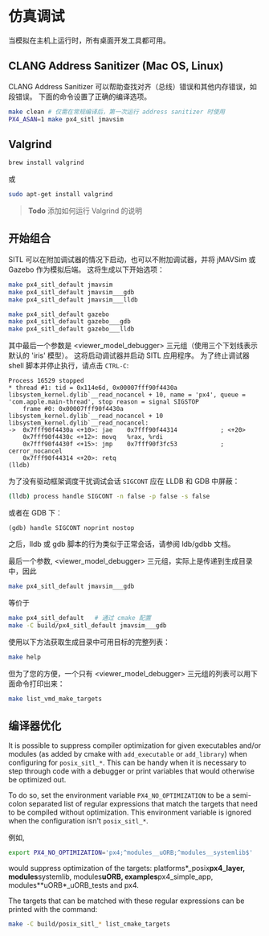# 仿真调试

当模拟在主机上运行时，所有桌面开发工具都可用。

## CLANG Address Sanitizer (Mac OS, Linux)

CLANG Address Sanitizer 可以帮助查找对齐（总线）错误和其他内存错误，如段错误。 下面的命令设置了正确的编译选项。

```sh
make clean # 仅需在常规编译后，第一次运行 address sanitizer 时使用
PX4_ASAN=1 make px4_sitl jmavsim
```

## Valgrind

```sh
brew install valgrind
```

或

```sh
sudo apt-get install valgrind
```

> **Todo** 添加如何运行 Valgrind 的说明

## 开始组合

SITL 可以在附加调试器的情况下启动，也可以不附加调试器，并将 jMAVSim 或 Gazebo 作为模拟后端。 这将生成以下开始选项：

```sh
make px4_sitl_default jmavsim
make px4_sitl_default jmavsim___gdb
make px4_sitl_default jmavsim___lldb

make px4_sitl_default gazebo
make px4_sitl_default gazebo___gdb
make px4_sitl_default gazebo___lldb
```

其中最后一个参数是 <viewer\_model\_debugger> 三元组（使用三个下划线表示默认的 &#39;iris&#39; 模型）。 这将启动调试器并启动 SITL 应用程序。 为了终止调试器 shell 脚本并停止执行，请点击 ```CTRL-C```:

```gdb
Process 16529 stopped
* thread #1: tid = 0x114e6d, 0x00007fff90f4430a libsystem_kernel.dylib`__read_nocancel + 10, name = 'px4', queue = 'com.apple.main-thread', stop reason = signal SIGSTOP
    frame #0: 0x00007fff90f4430a libsystem_kernel.dylib`__read_nocancel + 10
libsystem_kernel.dylib`__read_nocancel:
->  0x7fff90f4430a <+10>: jae    0x7fff90f44314            ; <+20>
    0x7fff90f4430c <+12>: movq   %rax, %rdi
    0x7fff90f4430f <+15>: jmp    0x7fff90f3fc53            ; cerror_nocancel
    0x7fff90f44314 <+20>: retq
(lldb) 
```

为了没有驱动框架调度干扰调试会话 ```SIGCONT``` 应在 LLDB 和 GDB 中屏蔽：

```bash
(lldb) process handle SIGCONT -n false -p false -s false
```

或者在 GDB 下：

    (gdb) handle SIGCONT noprint nostop
    

之后，lldb 或 gdb 脚本的行为类似于正常会话，请参阅 ldb/gdbb 文档。

最后一个参数, <viewer\_model\_debugger> 三元组，实际上是传递到生成目录中，因此

```sh
make px4_sitl_default jmavsim___gdb
```

等价于

```sh
make px4_sitl_default   # 通过 cmake 配置
make -C build/px4_sitl_default jmavsim___gdb
```

使用以下方法获取生成目录中可用目标的完整列表：

```sh
make help
```

但为了您的方便，一个只有 <viewer\_model\_debugger> 三元组的列表可以用下面命令打印出来：

```sh
make list_vmd_make_targets
```

## 编译器优化

It is possible to suppress compiler optimization for given executables and/or modules (as added by cmake with `add_executable` or `add_library`) when configuring for `posix_sitl_*`. This can be handy when it is necessary to step through code with a debugger or print variables that would otherwise be optimized out.

To do so, set the environment variable `PX4_NO_OPTIMIZATION` to be a semi-colon separated list of regular expressions that match the targets that need to be compiled without optimization. This environment variable is ignored when the configuration isn't `posix_sitl_*`.

例如,

```sh
export PX4_NO_OPTIMIZATION='px4;^modules__uORB;^modules__systemlib$'
```

would suppress optimization of the targets: platforms*\_posix**px4\_layer, modules**systemlib, modules**uORB, examples**px4\_simple\_app, modules**uORB*\_uORB\_tests and px4.

The targets that can be matched with these regular expressions can be printed with the command:

```sh
make -C build/posix_sitl_* list_cmake_targets
```